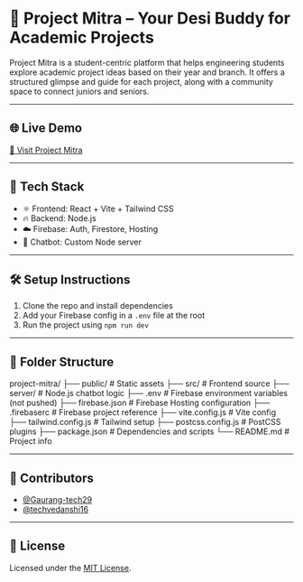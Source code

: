 # 🚀 Project Mitra – Your Desi Buddy for Academic Projects

Project Mitra is a student-centric platform that helps engineering students explore academic project ideas based on their year and branch. It offers a structured glimpse and guide for each project, along with a community space to connect juniors and seniors.

---

## 🌐 Live Demo

[🔗 Visit Project Mitra](https://your-deployed-link.com)

---

## 📂 Tech Stack

- ⚛️ Frontend: React + Vite + Tailwind CSS  
- 🔥 Backend: Node.js  
- ☁️ Firebase: Auth, Firestore, Hosting  
- 🤖 Chatbot: Custom Node server  

---

## 🛠️ Setup Instructions

1. Clone the repo and install dependencies  
2. Add your Firebase config in a `.env` file at the root  
3. Run the project using `npm run dev`  

---

## 📁 Folder Structure
project-mitra/
├── public/ # Static assets
├── src/ # Frontend source
├── server/ # Node.js chatbot logic
├── .env # Firebase environment variables (not pushed)
├── firebase.json # Firebase Hosting configuration
├── .firebaserc # Firebase project reference
├── vite.config.js # Vite config
├── tailwind.config.js # Tailwind setup
├── postcss.config.js # PostCSS plugins
├── package.json # Dependencies and scripts
└── README.md # Project info

---

## 🤝 Contributors

- [@Gaurang-tech29](https://github.com/Gaurang-tech29)  
- [@techvedanshi16](https://github.com/techvedanshi16)  

---

## 📄 License

Licensed under the [MIT License](LICENSE).
